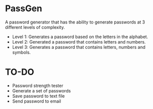 # PassGen
A password generator that has the ability to generate passwords at 3 different levels of complexity.

- Level 1: Generates a password based on the letters in the alphabet.
- Level 2: Generated a password that contains letters and numbers.
- Level 3: Generates a password that contains letters, numbers and symbols.

# TO-DO
- Password strength tester
- Generate a set of passwords
- Save password to text file
- Send password to email


